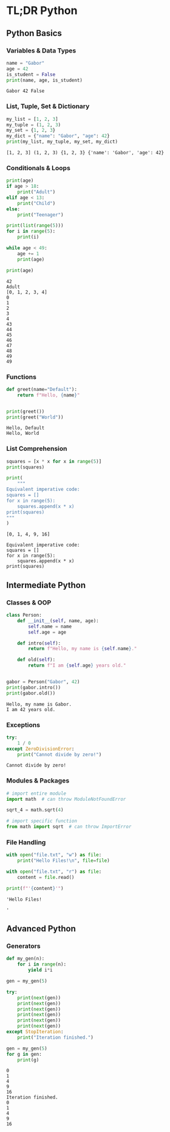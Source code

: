 # TL;DR Python

## Python Basics

### Variables & Data Types


```python
name = "Gabor"
age = 42
is_student = False
print(name, age, is_student)
```

    Gabor 42 False


### List, Tuple, Set & Dictionary


```python
my_list = [1, 2, 3]
my_tuple = (1, 2, 3)
my_set = {1, 2, 3}
my_dict = {"name": "Gabor", "age": 42}
print(my_list, my_tuple, my_set, my_dict)
```

    [1, 2, 3] (1, 2, 3) {1, 2, 3} {'name': 'Gabor', 'age': 42}


### Conditionals & Loops


```python
print(age)
if age > 18:
    print("Adult")
elif age < 13:
    print("Child")
else:
    print("Teenager")

print(list(range(5)))
for i in range(5):
    print(i)

while age < 49:
    age += 1
    print(age)

print(age)
```

    42
    Adult
    [0, 1, 2, 3, 4]
    0
    1
    2
    3
    4
    43
    44
    45
    46
    47
    48
    49
    49


### Functions


```python
def greet(name="Default"):
    return f"Hello, {name}"


print(greet())
print(greet("World"))
```

    Hello, Default
    Hello, World


### List Comprehension


```python
squares = [x * x for x in range(5)]
print(squares)

print(
    """
Equivalent imperative code:
squares = []
for x in range(5):
    squares.append(x * x)
print(squares)
"""
)
```

    [0, 1, 4, 9, 16]
    
    Equivalent imperative code:
    squares = []
    for x in range(5):
        squares.append(x * x)
    print(squares)
    


## Intermediate Python

### Classes & OOP


```python
class Person:
    def __init__(self, name, age):
        self.name = name
        self.age = age

    def intro(self):
        return f"Hello, my name is {self.name}."

    def old(self):
        return f"I am {self.age} years old."


gabor = Person("Gabor", 42)
print(gabor.intro())
print(gabor.old())
```

    Hello, my name is Gabor.
    I am 42 years old.


### Exceptions


```python
try:
    1 / 0
except ZeroDivisionError:
    print("Cannot divide by zero!")
```

    Cannot divide by zero!


### Modules & Packages


```python
# import entire module
import math  # can throw ModuleNotFoundError

sqrt_4 = math.sqrt(4)

# import specific function
from math import sqrt  # can throw ImportError
```

### File Handling


```python
with open("file.txt", "w") as file:
    print("Hello Files!\n", file=file)

with open("file.txt", "r") as file:
    content = file.read()

print(f"'{content}'")
```

    'Hello Files!
    
    '


## Advanced Python

### Generators


```python
def my_gen(n):
    for i in range(n):
        yield i*i

gen = my_gen(5)

try:
    print(next(gen))
    print(next(gen))
    print(next(gen))
    print(next(gen))
    print(next(gen))
    print(next(gen))
except StopIteration:
    print("Iteration finished.")

gen = my_gen(5)
for g in gen:
    print(g)
```

    0
    1
    4
    9
    16
    Iteration finished.
    0
    1
    4
    9
    16



```python

```
